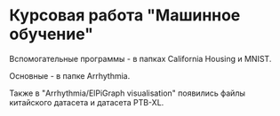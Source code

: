 **Курсовая работа "Машинное обучение"**
=========================================

Вспомогательные программы - в папках California Housing и MNIST.

Основные - в папке Arrhythmia.

Также в "Arrhythmia/ElPiGraph visualisation" появились файлы китайского датасета и датасета PTB-XL.
